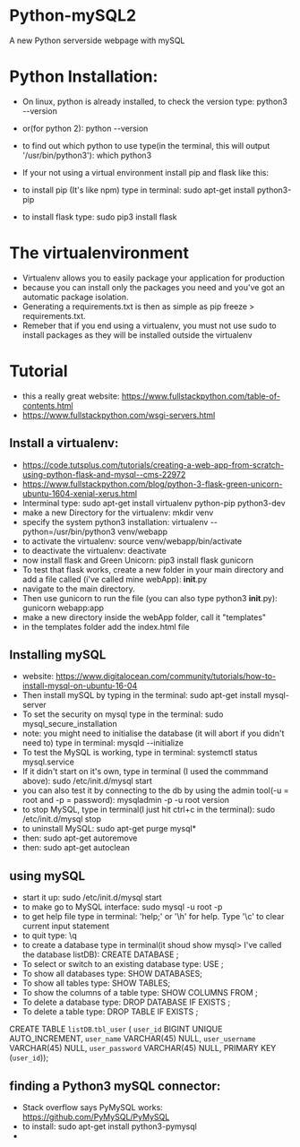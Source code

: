 # Python-mySQL2
A new Python serverside webpage with mySQL

# Python Installation:
* On linux, python is already installed, to check the version type: python3 --version
* or(for python 2): python --version
* to find out which python to use type(in the terminal, this will output '/usr/bin/python3'): which python3

* If your not using a virtual environment install pip and flask like this:
* to install pip (It's like npm) type in terminal: sudo apt-get install python3-pip
* to install flask type: sudo pip3 install flask

# The virtualenvironment
* Virtualenv allows you to easily package your application for production
* because you can install only the packages you need and you've got an automatic package isolation.
* Generating a requirements.txt is then as simple as pip freeze > requirements.txt.
* Remeber that if you end using a virtualenv, you must not use sudo to install packages as they will be installed outside the virtualenv

# Tutorial
* this a really great website: https://www.fullstackpython.com/table-of-contents.html
* https://www.fullstackpython.com/wsgi-servers.html

## Install a virtualenv:
* https://code.tutsplus.com/tutorials/creating-a-web-app-from-scratch-using-python-flask-and-mysql--cms-22972
* https://www.fullstackpython.com/blog/python-3-flask-green-unicorn-ubuntu-1604-xenial-xerus.html
* Interminal type: sudo apt-get install virtualenv python-pip python3-dev
* make a new Directory for the virtualenv: mkdir venv
* specify the system python3 installation: virtualenv --python=/usr/bin/python3 venv/webapp
* to activate the virtualenv: source venv/webapp/bin/activate
* to deactivate the virtualenv: deactivate
* now install flask and Green Unicorn: pip3 install flask gunicorn
* To test that flask works, create a new folder in your main directory and add a file called (i've called mine webApp): __init__.py
* navigate to the main directory.
* Then use gunicorn to run the file (you can also type python3 __init__.py): gunicorn webapp:app
* make a new directory inside the webApp folder, call it "templates"
* in the templates folder add the index.html file

## Installing mySQL
* website: https://www.digitalocean.com/community/tutorials/how-to-install-mysql-on-ubuntu-16-04
* Then install mySQL by typing in the terminal: sudo apt-get install mysql-server
* To set the security on mysql type in the terminal: sudo mysql_secure_installation
* note: you might need to initialise the database (it will abort if you didn't need to) type in terminal: mysqld --initialize
* To test the MySQL is working, type in terminal: systemctl status mysql.service
* If it didn't start on it's own, type in terminal (I used the commmand above): sudo /etc/init.d/mysql start
* you can also test it by connecting to the db by using the admin tool(-u = root and -p = password): mysqladmin -p -u root version
* to stop MySQL, type in terminal(I just hit ctrl+c in the terminal): sudo /etc/init.d/mysql stop
* to uninstall MySQL: sudo apt-get purge mysql*
* then: sudo apt-get autoremove
* then: sudo apt-get autoclean

## using mySQL
* start it up: sudo /etc/init.d/mysql start
* to make go to MySQL interface: sudo mysql -u root -p
* to get help file type in terminal: 'help;' or '\h' for help. Type '\c' to clear current input statement
* to quit type: \q
* to create a database type in terminal(it shoud show mysql> I've called the database listDB): CREATE DATABASE ;
* To select or switch to an existing database type: USE ;
* To show all databases type: SHOW DATABASES;
* To show all tables type: SHOW TABLES;
* To show the columns of a table type: SHOW COLUMNS FROM ;
* To delete a database type: DROP DATABASE IF EXISTS ;
* To delete a table type: DROP TABLE IF EXISTS ;

CREATE TABLE `listDB`.`tbl_user` (
  `user_id` BIGINT UNIQUE AUTO_INCREMENT,
  `user_name` VARCHAR(45) NULL,
  `user_username` VARCHAR(45) NULL,
  `user_password` VARCHAR(45) NULL,
  PRIMARY KEY (`user_id`));

## finding a Python3 mySQL connector:
* Stack overflow says PyMySQL works: https://github.com/PyMySQL/PyMySQL
* to install: sudo apt-get install python3-pymysql
*
